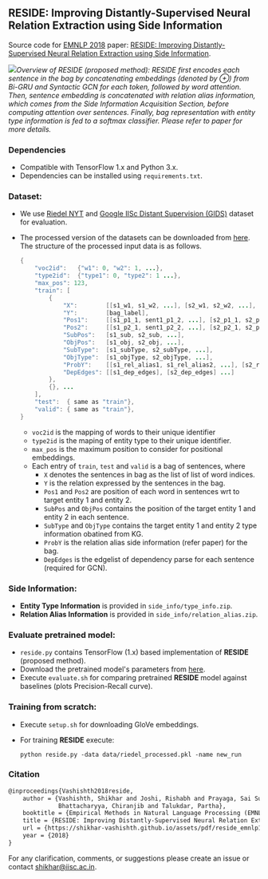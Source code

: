 ## RESIDE: Improving Distantly-Supervised Neural Relation Extraction using Side Information

Source code for [EMNLP 2018](http://emnlp2018.org) paper: [RESIDE: Improving Distantly-Supervised Neural Relation Extraction using Side Information](http://malllabiisc.github.io/publications/papers/reside_emnlp18.pdf).

![](https://github.com/malllabiisc/RESIDE/blob/master/overview.png)*Overview of RESIDE (proposed method): RESIDE first encodes each sentence in the bag by concatenating embeddings (denoted by ⊕) from Bi-GRU and Syntactic GCN for each token, followed by word attention.*
*Then, sentence embedding is concatenated with relation alias information, which comes from the Side Information Acquisition Section, before computing attention over sentences. Finally, bag representation with entity type information is fed to a softmax classifier. Please refer to paper for more details.* 

### Dependencies

- Compatible with TensorFlow 1.x and Python 3.x.
- Dependencies can be installed using `requirements.txt`.

### Dataset:

- We use [Riedel NYT](http://iesl.cs.umass.edu/riedel/ecml/) and [Google IISc Distant Supervision (GIDS)](https://arxiv.org/pdf/1804.06987.pdf) dataset​ for evaluation.

- The processed version of the datasets can be downloaded from [here](https://drive.google.com/file/d/1brGCxXm2ofbF_0HP4myfBSHphGg4v6BS/view?usp=sharing). The structure of the processed input data is as follows.

  ```java
  {
      "voc2id":   {"w1": 0, "w2": 1, ...},
      "type2id":  {"type1": 0, "type2": 1 ...},
      "max_pos": 123,
      "train": [
          {
              "X":        [[s1_w1, s1_w2, ...], [s2_w1, s2_w2, ...], ...],
              "Y":        [bag_label],
              "Pos1":     [[s1_p1_1, sent1_p1_2, ...], [s2_p1_1, s2_p1_2, ...], ...],
              "Pos2":     [[s1_p2_1, sent1_p2_2, ...], [s2_p2_1, s2_p2_2, ...], ...],
              "SubPos":   [s1_sub, s2_sub, ...],
              "ObjPos":   [s1_obj, s2_obj, ...],
              "SubType":  [s1_subType, s2_subType, ...],
              "ObjType":  [s1_objType, s2_objType, ...],
              "ProbY":    [[s1_rel_alias1, s1_rel_alias2, ...], [s2_rel_alias1, ... ], ...]
              "DepEdges": [[s1_dep_edges], [s2_dep_edges] ...]
          },
          {}, ...
      ],
      "test":  { same as "train"},
      "valid": { same as "train"},
  }
  ```

  * `voc2id` is the mapping of words to their unique identifier
  * `type2id` is the maping of entity type to their unique identifier.
  * `max_pos` is the maximum position to consider for positional embeddings.
  * Each entry of `train`, `test` and `valid` is a bag of sentences, where
    * `X` denotes the sentences in bag as the list of list of word indices.
    * `Y` is the relation expressed by the sentences in the bag.
    * `Pos1` and `Pos2` are position of each word in sentences wrt to target entity 1 and entity 2.
    * `SubPos` and `ObjPos` contains the position of the target entity 1 and entity 2 in each sentence.
    * `SubType` and `ObjType` contains the target entity 1 and entity 2 type information obatined from KG.
    * `ProbY` is the relation alias side information (refer paper) for the bag.
    * `DepEdges` is the edgelist of dependency parse for each sentence (required for GCN).

### Side Information:

* **Entity Type Information** is provided in `side_info/type_info.zip`. 
* **Relation Alias Information** is provided in `side_info/relation_alias.zip`.

### Evaluate pretrained model:

- `reside.py` contains TensorFlow (1.x) based implementation of **RESIDE** (proposed method).
- Download the pretrained model's parameters from [here](https://drive.google.com/open?id=16yuV5SoxHEdAURTw5wrqYKR1cStQrzTw). 
- Execute `evaluate.sh` for comparing pretrained **RESIDE** model against baselines (plots Precision-Recall curve). 

### Training from scratch:
- Execute `setup.sh` for downloading GloVe embeddings.

- For training **RESIDE** execute:

  ```shell
  python reside.py -data data/riedel_processed.pkl -name new_run
  ```

### Citation
```tex
@inproceedings{Vashishth2018reside,
	author = {Vashishth, Shikhar and Joshi, Rishabh and Prayaga, Sai Suman and 
			  Bhattacharyya, Chiranjib and Talukdar, Partha},
	booktitle = {Empirical Methods in Natural Language Processing (EMNLP)},
	title = {RESIDE: Improving Distantly-Supervised Neural Relation Extraction using Side Information},
	url = {https://shikhar-vashishth.github.io/assets/pdf/reside_emnlp18.pdf},
	year = {2018}
}
```

For any clarification, comments, or suggestions please create an issue or contact [shikhar@iisc.ac.in](http://shikhar-vashishth.github.io).
